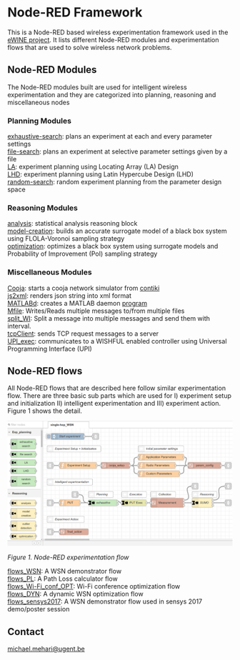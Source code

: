 # Node-RED Framework

This is a Node-RED based wireless experimentation framework used in the [eWINE project](https://ewine-project.eu/). It lists different Node-RED modules and experimentation flows that are used to solve wireless network problems.

## Node-RED Modules

The Node-RED modules built are used for intelligent wireless experimentation and they are categorized into planning, reasoning and miscellaneous nodes

### Planning Modules
[exhaustive-search](node-red-ewine/planning-exhaustive-search): plans an experiment at each and every parameter settings  
[file-search](node-red-ewine/planning-file-search): plans an experiment at selective parameter settings given by a file  
[LA](node-red-ewine/planning-LA): experiment planning using Locating Array (LA) Design  
[LHD](node-red-ewine/planning-LHD): experiment planning using Latin Hypercube Design (LHD)  
[random-search](node-red-ewine/planning-random-search): random experiment planning from the parameter design space

### Reasoning Modules
[analysis](node-red-ewine/reasoning-analysis): statistical analysis reasoning block  
[model-creation](node-red-ewine/reasoning-model-creation): builds an accurate surrogate model of a black box system using FLOLA-Voronoi sampling strategy  
[optimization](node-red-ewine/reasoning-optimization): optimizes a black box system using surrogate models and Probability of Improvement (PoI) sampling strategy

### Miscellaneous Modules
[Cooja](node-red-ewine/miscellaneous-cooja): starts a cooja network simulator from [contiki](http://www.contiki-os.org/)  
[js2xml](node-red-ewine/miscellaneous-js2xml): renders json string into xml format  
[MATLABd](node-red-ewine/miscellaneous-MATLABd): creates a MATLAB daemon [program](https://github.com/mmehari/SUMO_optimization)  
[Mfile](node-red-ewine/miscellaneous-Mfile): Writes/Reads multiple messages to/from multiple files  
[split_WI](node-red-ewine/miscellaneous-split_WI): Split a message into multiple messages and send them with interval.  
[tcpClient](node-red-ewine/miscellaneous-tcpClient): sends TCP request messages to a server  
[UPI_exec](node-red-ewine/miscellaneous-UPI_exec): communicates to a WISHFUL enabled controller using Universal Programming Interface (UPI)


## Node-RED flows

All Node-RED flows that are described here follow similar experimentation flow. There are three basic sub parts which are used for I) experiment setup and initialization II) intelligent experimentation and III) experiment action. Figure 1 shows the detail.

![Node-RED experimentation flow](node-red_flow.png)

*Figure 1. Node-RED experimentation flow*

[flows_WSN](flows_WSN.json): A WSN demonstrator flow  
[flows_PL](flows_PL.json): A Path Loss calculator flow  
[flows_Wi-Fi_conf_OPT](flows_Wi-Fi_conf_OPT.flow): Wi-Fi conference optimization flow  
[flows_DYN](flows_DYN.json): A dynamic WSN optimization flow  
[flows_sensys2017](flows_sensys2017.json): A WSN demonstrator flow used in sensys 2017 demo/poster session


## Contact

michael.mehari@ugent.be
